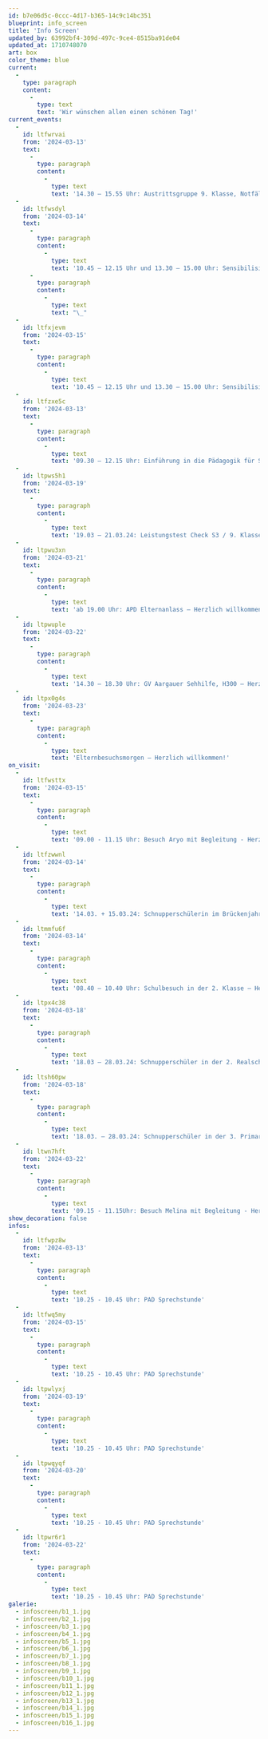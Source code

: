 ```yaml
---
id: b7e06d5c-0ccc-4d17-b365-14c9c14bc351
blueprint: info_screen
title: 'Info Screen'
updated_by: 63992bf4-309d-497c-9ce4-8515ba91de04
updated_at: 1710748070
art: box
color_theme: blue
current:
  -
    type: paragraph
    content:
      -
        type: text
        text: 'Wir wünschen allen einen schönen Tag!'
current_events:
  -
    id: ltfwrvai
    from: '2024-03-13'
    text:
      -
        type: paragraph
        content:
          -
            type: text
            text: '14.30 – 15.55 Uhr: Austrittsgruppe 9. Klasse, Notfälle und Beratungsstellen, Gruppe A + B, Aula - Viel Vergnügen!'
  -
    id: ltfwsdyl
    from: '2024-03-14'
    text:
      -
        type: paragraph
        content:
          -
            type: text
            text: '10.45 – 12.15 Uhr und 13.30 – 15.00 Uhr: Sensibilisierungsworkshop Taso Sehen für Schüler:innen der P2 bis Brückenjahr, Aula – Viel Vergnügen!'
      -
        type: paragraph
        content:
          -
            type: text
            text: "\_"
  -
    id: ltfxjevm
    from: '2024-03-15'
    text:
      -
        type: paragraph
        content:
          -
            type: text
            text: '10.45 – 12.15 Uhr und 13.30 – 15.00 Uhr: Sensibilisierungsworkshop Taso Sehen für Schüler:innen der P2 bis Brückenjahr, Aula – Viel Vergnügen!'
  -
    id: ltfzxe5c
    from: '2024-03-13'
    text:
      -
        type: paragraph
        content:
          -
            type: text
            text: '09.30 – 12.15 Uhr: Einführung in die Pädagogik für Schwerhörige und Gehörlose 2023/24, Aula – Viel Vergnügen!'
  -
    id: ltpws5h1
    from: '2024-03-19'
    text:
      -
        type: paragraph
        content:
          -
            type: text
            text: '19.03 – 21.03.24: Leistungstest Check S3 / 9. Klasse, Papier-Tests – Viel Glück!'
  -
    id: ltpwu3xn
    from: '2024-03-21'
    text:
      -
        type: paragraph
        content:
          -
            type: text
            text: 'ab 19.00 Uhr: APD Elternanlass – Herzlich willkommen!'
  -
    id: ltpwuple
    from: '2024-03-22'
    text:
      -
        type: paragraph
        content:
          -
            type: text
            text: '14.30 – 18.30 Uhr: GV Aargauer Sehhilfe, H300 – Herzlich willkommen!'
  -
    id: ltpx0g4s
    from: '2024-03-23'
    text:
      -
        type: paragraph
        content:
          -
            type: text
            text: 'Elternbesuchsmorgen – Herzlich willkommen!'
on_visit:
  -
    id: ltfwsttx
    from: '2024-03-15'
    text:
      -
        type: paragraph
        content:
          -
            type: text
            text: '09.00 - 11.15 Uhr: Besuch Aryo mit Begleitung - Herzlich willkommen!'
  -
    id: ltfzwwnl
    from: '2024-03-14'
    text:
      -
        type: paragraph
        content:
          -
            type: text
            text: '14.03. + 15.03.24: Schnupperschülerin im Brückenjahr – Herzlich willkommen!'
  -
    id: ltmmfu6f
    from: '2024-03-14'
    text:
      -
        type: paragraph
        content:
          -
            type: text
            text: '08.40 – 10.40 Uhr: Schulbesuch in der 2. Klasse – Herzlich willkommen!'
  -
    id: ltpx4c38
    from: '2024-03-18'
    text:
      -
        type: paragraph
        content:
          -
            type: text
            text: '18.03 – 28.03.24: Schnupperschüler in der 2. Realschule a, Chlini Gigante – Herzlich willkommen!'
  -
    id: ltsh60pw
    from: '2024-03-18'
    text:
      -
        type: paragraph
        content:
          -
            type: text
            text: '18.03. – 28.03.24: Schnupperschüler in der 3. Primar, Herkules – Herzlich willkommen!'
  -
    id: ltwn7hft
    from: '2024-03-22'
    text:
      -
        type: paragraph
        content:
          -
            type: text
            text: '09.15 - 11.15Uhr: Besuch Melina mit Begleitung - Herzlich willkommen!'
show_decoration: false
infos:
  -
    id: ltfwpz8w
    from: '2024-03-13'
    text:
      -
        type: paragraph
        content:
          -
            type: text
            text: '10.25 - 10.45 Uhr: PAD Sprechstunde'
  -
    id: ltfwq5my
    from: '2024-03-15'
    text:
      -
        type: paragraph
        content:
          -
            type: text
            text: '10.25 - 10.45 Uhr: PAD Sprechstunde'
  -
    id: ltpwlyxj
    from: '2024-03-19'
    text:
      -
        type: paragraph
        content:
          -
            type: text
            text: '10.25 - 10.45 Uhr: PAD Sprechstunde'
  -
    id: ltpwqyqf
    from: '2024-03-20'
    text:
      -
        type: paragraph
        content:
          -
            type: text
            text: '10.25 - 10.45 Uhr: PAD Sprechstunde'
  -
    id: ltpwr6r1
    from: '2024-03-22'
    text:
      -
        type: paragraph
        content:
          -
            type: text
            text: '10.25 - 10.45 Uhr: PAD Sprechstunde'
galerie:
  - infoscreen/b1_1.jpg
  - infoscreen/b2_1.jpg
  - infoscreen/b3_1.jpg
  - infoscreen/b4_1.jpg
  - infoscreen/b5_1.jpg
  - infoscreen/b6_1.jpg
  - infoscreen/b7_1.jpg
  - infoscreen/b8_1.jpg
  - infoscreen/b9_1.jpg
  - infoscreen/b10_1.jpg
  - infoscreen/b11_1.jpg
  - infoscreen/b12_1.jpg
  - infoscreen/b13_1.jpg
  - infoscreen/b14_1.jpg
  - infoscreen/b15_1.jpg
  - infoscreen/b16_1.jpg
---
```

